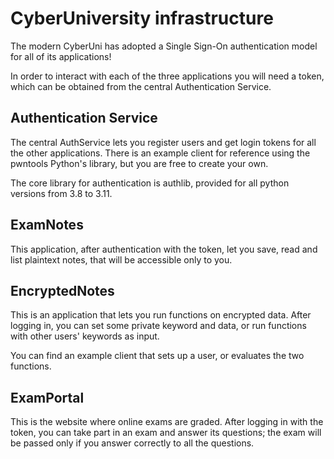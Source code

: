 # CyberUniversity infrastructure

The modern CyberUni has adopted a Single Sign-On authentication model for all of its applications!

In order to interact with each of the three applications you will need a token, which can be obtained from the central Authentication Service.

## Authentication Service

The central AuthService lets you register users and get login tokens for all the other applications. There is an example client for reference using the pwntools Python's library, but you are free to create your own.

The core library for authentication is authlib, provided for all python versions from 3.8 to 3.11.

## ExamNotes

This application, after authentication with the token, let you save, read and list plaintext notes, that will be accessible only to you.

## EncryptedNotes

This is an application that lets you run functions on encrypted data. After logging in, you can set some private keyword and data, or run functions with other users' keywords as input.

You can find an example client that sets up a user, or evaluates the two functions.

## ExamPortal

This is the website where online exams are graded. After logging in with the token, you can take part in an exam and answer its questions; the exam will be passed only if you answer correctly to all the questions.
